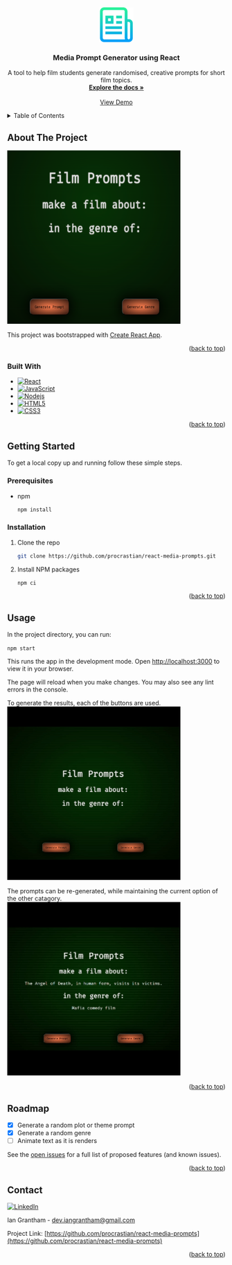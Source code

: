 <a name="readme-top"></a>

<!-- PROJECT LOGO -->
<br />
<div align="center">
  <a href="https://github.com/procrastian/react-media-prompts">
    <img src="assets/logo.png" alt="Logo" width="80" height="80">
  </a>
<h3 align="center">Media Prompt Generator using React</h3>
  <p align="center">
    A tool to help film students generate randomised, creative prompts for short film topics.
    <br />
    <a href="https://github.com/procrastian/react-media-prompts"><strong>Explore the docs »</strong></a>
    <br />
    <br />
    <a href="https://procrastian.github.io/react-media-prompts/">View Demo</a>
  </p>
</div>

<!-- TABLE OF CONTENTS -->
<details>
  <summary>Table of Contents</summary>
  <ol>
    <li>
      <a href="#about-the-project">About The Project</a>
      <ul>
        <li><a href="#built-with">Built With</a></li>
      </ul>
    </li>
    <li>
      <a href="#getting-started">Getting Started</a>
      <ul>
        <li><a href="#prerequisites">Prerequisites</a></li>
        <li><a href="#installation">Installation</a></li>
      </ul>
    </li>
    <li><a href="#usage">Usage</a></li>
    <li><a href="#roadmap">Roadmap</a></li>
    <li><a href="#contact">Contact</a></li>
  </ol>
</details>

<!-- ABOUT THE PROJECT -->

## About The Project

<a href="https://procrastian.github.io/react-media-prompts/">
  <img src="images/home_screenshot.png" alt="home page screenshot" width="400" height="400">
</a>

This project was bootstrapped with [Create React App](https://github.com/facebook/create-react-app).

<p align="right">(<a href="#readme-top">back to top</a>)</p>

### Built With

- [![React][React.js]][React-url]
- [![JavaScript][JavaScript.js]][JavaScript-url]
- [![Nodejs][Nodejs.js]][Nodejs-url]
- [![HTML5][HTML5.js]][HTML5-url]
- [![CSS3][CSS3.js]][CSS3-url]

<p align="right">(<a href="#readme-top">back to top</a>)</p>

<!-- GETTING STARTED -->

## Getting Started

To get a local copy up and running follow these simple steps.

### Prerequisites

- npm

  ```sh
  npm install
  ```

### Installation

1. Clone the repo

   ```sh
   git clone https://github.com/procrastian/react-media-prompts.git
   ```

2. Install NPM packages

   ```sh
   npm ci
   ```

<p align="right">(<a href="#readme-top">back to top</a>)</p>

<!-- USAGE EXAMPLES -->

## Usage

In the project directory, you can run:

`npm start`

This runs the app in the development mode.
Open [http://localhost:3000](http://localhost:3000) to view it in your browser.

The page will reload when you make changes.
You may also see any lint errors in the console.

To generate the results, each of the buttons are used.
<img src="images/media_prompts_example_01.gif" alt="generating prompts" width="400" height="400">

The prompts can be re-generated, while maintaining the current option of the other catagory.
<img src="images/media_prompts_example_02.gif" alt="changing prompts" width="400" height="400">

<p align="right">(<a href="#readme-top">back to top</a>)</p>

<!-- ROADMAP -->

## Roadmap

- [x] Generate a random plot or theme prompt
- [x] Generate a random genre
- [ ] Animate text as it is renders

See the [open issues](https://github.com/procrastian/react-media-prompts/issues) for a full list of proposed features (and known issues).

<p align="right">(<a href="#readme-top">back to top</a>)</p>

<!-- CONTACT -->

## Contact

[![LinkedIn][linkedin-shield]][linkedin-url]

Ian Grantham - dev.iangrantham@gmail.com

Project Link: [https://github.com/procrastian/react-media-prompts](https://github.com/procrastian/react-media-prompts)

<p align="right">(<a href="#readme-top">back to top</a>)</p>

<!-- MARKDOWN LINKS & IMAGES -->

[linkedin-shield]: https://img.shields.io/badge/-LinkedIn-black.svg?style=for-the-badge&logo=linkedin&colorB=0A66C2
[linkedin-url]: https://linkedin.com/in/dev-ian-grantham
[React.js]: https://img.shields.io/badge/React-20232A?style=for-the-badge&logo=react&logoColor=61DAFB
[React-url]: https://reactjs.org/
[JavaScript.js]: https://img.shields.io/badge/JavaScript-20232A?style=for-the-badge&logo=javascript
[JavaScript-url]: https://www.javascript.com/
[HTML5.js]: https://img.shields.io/badge/HTML5-20232A?style=for-the-badge&logo=html5&logoColor=E34F26
[HTML5-url]: https://html.com/
[CSS3.js]: https://img.shields.io/badge/CSS3-20232A?style=for-the-badge&logo=css3&logoColor=1572B6
[CSS3-url]: https://developer.mozilla.org/en-US/docs/Web/CSS
[Nodejs.js]: https://img.shields.io/badge/node.js-20232A?style=for-the-badge&logo=nodedotjs&logoColor=339933
[Nodejs-url]: https://nodejs.org/en
